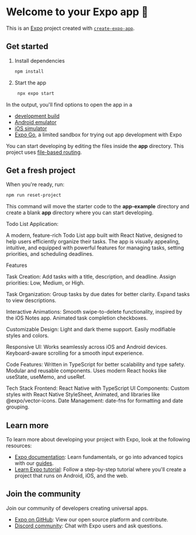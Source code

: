 # Welcome to your Expo app 👋

This is an [Expo](https://expo.dev) project created with [`create-expo-app`](https://www.npmjs.com/package/create-expo-app).

## Get started

1. Install dependencies

   ```bash
   npm install
   ```

2. Start the app

   ```bash
    npx expo start
   ```

In the output, you'll find options to open the app in a

- [development build](https://docs.expo.dev/develop/development-builds/introduction/)
- [Android emulator](https://docs.expo.dev/workflow/android-studio-emulator/)
- [iOS simulator](https://docs.expo.dev/workflow/ios-simulator/)
- [Expo Go](https://expo.dev/go), a limited sandbox for trying out app development with Expo

You can start developing by editing the files inside the **app** directory. This project uses [file-based routing](https://docs.expo.dev/router/introduction).

## Get a fresh project

When you're ready, run:

```bash
npm run reset-project
```

This command will move the starter code to the **app-example** directory and create a blank **app** directory where you can start developing.


Todo List Application:

A modern, feature-rich Todo List app built with React Native, designed to help users efficiently organize their tasks. The app is visually appealing, intuitive, and equipped with powerful features for managing tasks, setting priorities, and scheduling deadlines.

Features

Task Creation:
Add tasks with a title, description, and deadline.
Assign priorities: Low, Medium, or High.

Task Organization:
Group tasks by due dates for better clarity.
Expand tasks to view descriptions.

Interactive Animations:
Smooth swipe-to-delete functionality, inspired by the iOS Notes app.
Animated task completion checkboxes.

Customizable Design:
Light and dark theme support.
Easily modifiable styles and colors.

Responsive UI:
Works seamlessly across iOS and Android devices.
Keyboard-aware scrolling for a smooth input experience.

Code Features:
Written in TypeScript for better scalability and type safety.
Modular and reusable components.
Uses modern React hooks like useState, useMemo, and useRef.

Tech Stack
Frontend: React Native with TypeScript
UI Components: Custom styles with React Native StyleSheet, Animated, and libraries like @expo/vector-icons.
Date Management: date-fns for formatting and date grouping.


## Learn more

To learn more about developing your project with Expo, look at the following resources:

- [Expo documentation](https://docs.expo.dev/): Learn fundamentals, or go into advanced topics with our [guides](https://docs.expo.dev/guides).
- [Learn Expo tutorial](https://docs.expo.dev/tutorial/introduction/): Follow a step-by-step tutorial where you'll create a project that runs on Android, iOS, and the web.

## Join the community

Join our community of developers creating universal apps.

- [Expo on GitHub](https://github.com/expo/expo): View our open source platform and contribute.
- [Discord community](https://chat.expo.dev): Chat with Expo users and ask questions.

